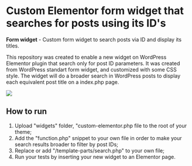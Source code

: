 # Custom Elementor form widget that searches for posts using its ID's

**Form widget** - Custom form widget to search posts via ID and display its titles.

This repository was created to enable a new widget on WordPress Elementor plugin that search only for post ID parameters.
It was created from WordPress standart form widget, and customized with some CSS style. The widget will do a broader search in WordPress posts to display each equivalent post title on a index.php page. 

<img src = "https://drive.google.com/uc?id=1yNeMuoEuo1VvWo9L5VGokyoRmk8waiFn">


## How to run

1. Upload "widgets" folder, "custom-elementor.php file to the root of your theme;
2. Add the "function.php" snippet to your own file in order to make your search results broader to filter by post IDs;
3. Replace or add "/template-parts/search.php" to your own file;
4. Run your tests by inserting your new widget to an Elementor page.

